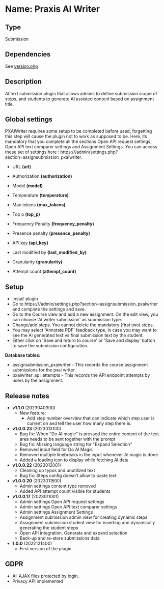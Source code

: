 # Name: Praxis AI Writer

## Type

Submission

## Dependencies

See [version.php](version.php)

## Description

AI text submission plugin that allows admins to define submission scope of steps, and students to generate AI assisted content based on assignment title.

## Global settings

PXAIWriter requires some setup to be completed before used, forgetting this step will cause the plugin not to work as supposed to be. Here, its mandatory that you complete all the sections Open API request settings, Open API text comparer settings and Assignment Settings.
You can access these set of settings here : https://<site>/admin/settings.php?section=assignsubmission_pxaiwriter.

- URL **(url)**
- Authorization **(authorization)**
- Model **(model)**
- Temperature **(temperature)**
- Max tokens **(max_tokens)**
- Top p **(top_p)**
- Frequency Penalty **(frequency_penalty)**
- Presence penalty **(presence_penalty)**
- API key **(api_key)**
- Last modified by **(last_modified_by)**

- Granularity **(granularity)**

- Attempt count **(attempt_count)**

## Setup

- Install plugin
- Go to https://<site>/admin/settings.php?section=assignsubmission_pxaiwriter and complete the settings and save. 
- Go to the Course view and add a new assignment. On the edit view, you can choose 'AI writer submission' as submission type. 
- Change/add steps. You cannot delete the mandatory (first two) steps.  
- You may select 'Annotate PDF' feedback type, in case you may want to see the AI generated text vs final submission text by the student.
- Either click on 'Save and return to course' or 'Save and display' button to save the submission configuration.


**Database tables:**

- assignsubmission_pxaiwriter - This records the course assignment submissions for the pxai writer.
- pxaiwriter_api_attempts - This records the API endpoint attempts by users by the assignment.

## Release notes
- **v1.1.0** (2023040300)
  - New feature:
    - Add step number overview that can indicate which step user is current on and tell the user how many step there is.    
- **v1.0.0.23** (2023013100)
  - Bug fix: When "Do AI magic" is pressed the entire content of the text area needs to be sent together with the prompt
  - Bug fix: Missing language string for "Expand Selection"
  - Removed input field for Do AI Magic
  - Removed multiple linebreaks in the input whenever AI magic is done
  - Added a loading icon to display while fetching AI data
- **v1.0.0.22** (2023012001)
  - Cleaning up typos and unutilized text 
  - Bug fix: Steps config doesn't allow to paste text
- **v1.0.0.20** (2023011900)
  - Admin settings content type removed
  - Added API attempt count visible for students
- **v1.0.0.17** (2023011001)
  - Admin settings Open API request settings
  - Admin settings Open API text comparer settings 
  - Admin settings Assignment Settings 
  - Assignment submission admin view for creating dynamic steps
  - Assignment submission student view for inserting and dynamically generating the student steps
  - Open API integration. Generate and expand selection
  - Back-up and re-store submissions data
- **1.0.0** (2022121400)
  - First version of the plugin

## GDPR

- All AJAX files protected by login.
- Privacy API implemented
